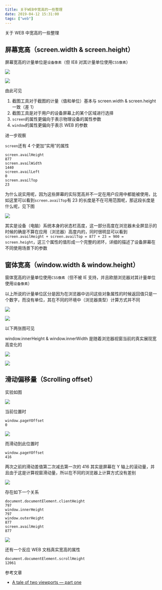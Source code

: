 ```yaml
---
title: 关于WEB中宽高的一些整理
date: 2019-04-12 15:31:00
tags: ["web"]
---
```


关于 WEB 中宽高的一些整理

<!--more-->

## 屏幕宽高（screen.width & screen.height）

屏幕宽高的计量单位是`设备像素`（但 IE8 对其计量单位使用`CSS像素`）

![](web-height-01.jpeg)

![](web-height-02.jpeg)

由此可见

1. 截图工具对于截图的计量（值和单位）基本与 screen.width & screen.height 一致（差 1）
2. 截图工具是对于用户的设备屏幕上的某个区域进行选择
3. `screen`的属性更偏向于表示物理设备的属性参数
4. `window`的属性更偏向于表示 WEB 的参数

进一步观察

`screen`还有 4 个更加“实用”的属性

```
screen.availHeight
877
screen.availWidth
1440
screen.availLeft
0
screen.availTop
23
```

为什么说实用呢，因为这些屏幕的实际宽高并不一定在用户应用中都能被使用，比如这里可以看到`screen.availTop`有 23 的长度是不在可用范围呢，那这段长度是什么呢，见下图

![](web-height-03.jpeg)

其实是设备（电脑）系统本身的状态栏高度，这一部分高度在浏览器未全屏显示的时候的确是不算在应用（浏览器）高度内的，同时很明显可以看到`screen.availHeight + screen.availTop = 877 + 23 = 900 = screen.height`，这三个属性的值形成一个完整的闭环，详细的描述了设备屏幕在不同使用场景下的参数

## 窗体宽高（window.width & window.height）

窗体宽高的计量单位使用`CSS像素`（但不被 IE 支持，并且欧朋浏览器对其计量单位使用`设备像素`）

以上所说的计量单位区分是因为在浏览器中访问这些对象属性的时候返回值只是一个数字，而没有单位，其在不同的环境中（浏览器类型）计算方式并不同

![](web-height-04.jpeg)

![](web-height-05.jpeg)

以下两张图可见

window.innerHeight & window.innerWidth 是随着浏览器视窗当前的真实展现宽高变化的

![](web-height-06.jpeg)

![](web-height-07.jpeg)

## 滑动偏移量（Scrolling offset）

实验如图

![](web-height-08.jpeg)

当前位置时

```
window.pageYOffset
0
```

![](web-height-09.jpeg)

而滑动到此位置时

```
window.pageYOffset
416
```

两次之前的滑动差值第二次减去第一次的 416 其实是屏幕在 Y 轴上的滚动量，并且由于这是计算视窗滑动量，所以在不同的浏览器上计算方式没有差别

![](web-height-10.jpeg)

存在如下一个关系

```
document.documentElement.clientHeight
797
window.innerHeight
797
window.outerHeight
877
screen.availHeight
877
```

![](web-height-11.jpeg)

还有一个反应 WEB 文档真实宽高的属性

```
document.documentElement.scrollHeight
12061
```

参考文章

- [A tale of two viewports — part one](https://www.quirksmode.org/mobile/viewports.html#link12)
